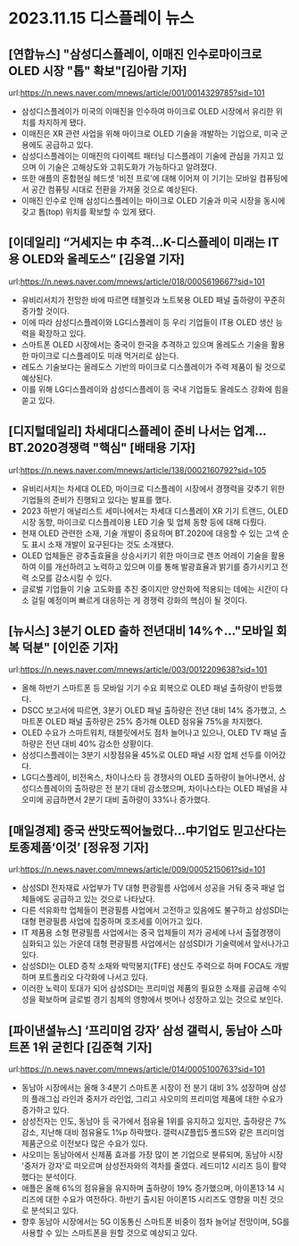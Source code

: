 # 2023.11.15 디스플레이 뉴스

## [연합뉴스] "삼성디스플레이, 이매진 인수로마이크로 OLED 시장 "톱" 확보"[김아람 기자]
url:https://n.news.naver.com/mnews/article/001/0014329785?sid=101
- 삼성디스플레이가 미국의 이매진을 인수하여 마이크로 OLED 시장에서 유리한 위치를 차지하게 됐다.
- 이매진은 XR 관련 사업을 위해 마이크로 OLED 기술을 개발하는 기업으로, 미국 군용에도 공급하고 있다.
- 삼성디스플레이는 이매진의 다이렉트 패터닝 디스플레이 기술에 관심을 가지고 있으며 이 기술은 고해상도와 고휘도화가 가능하다고 알려졌다.
- 또한 애플의 혼합현실 헤드셋 '비전 프로'에 대해 이어져 이 기기는 모바일 컴퓨팅에서 공간 컴퓨팅 시대로 전환을 가져올 것으로 예상된다.
- 이매진 인수로 인해 삼성디스플레이는 마이크로 OLED 기술과 미국 시장을 동시에 갖고 톱(top) 위치를 확보할 수 있게 됐다.

## [이데일리] “거세지는 中 추격…K-디스플레이 미래는 IT용 OLED와 올레도스” [김응열 기자]
url:https://n.news.naver.com/mnews/article/018/0005619667?sid=101
- 유비리서치가 전망한 바에 따르면 태블릿과 노트북용 OLED 패널 출하량이 꾸준히 증가할 것이다.
- 이에 따라 삼성디스플레이와 LG디스플레이 등 우리 기업들이 IT용 OLED 생산 능력을 확장하고 있다.
- 스마트폰 OLED 시장에서는 중국이 한국을 추격하고 있으며 올레도스 기술을 활용한 마이크로 디스플레이도 미래 먹거리로 삼는다.
- 레도스 기술보다는 올레도스 기반의 마이크로 디스플레이가 주력 제품이 될 것으로 예상된다.
- 이를 위해 LG디스플레이와 삼성디스플레이 등 국내 기업들도 올레도스 강화에 힘을 쏟고 있다.

## [디지털데일리] 차세대디스플레이 준비 나서는 업계…BT.2020경쟁력 "핵심" [배태용 기자]
url:https://n.news.naver.com/mnews/article/138/0002160792?sid=105
- 유비리서치는 차세대 OLED, 마이크로 디스플레이 시장에서 경쟁력을 갖추기 위한 기업들의 준비가 진행되고 있다는 발표를 했다.
- 2023 하반기 애널리스트 세미나에서는 차세대 디스플레이 XR 기기 트랜드, OLED 시장 동향, 마이크로 디스플레이용 LED 기술 및 업체 동향 등에 대해 다뤘다.
- 현재 OLED 관련한 소재, 기술 개발이 중요하며 BT.2020에 대응할 수 있는 고색 순도 표시 소재 개발이 요구된다는 것도 소개됐다.
- OLED 업체들은 광추출효율을 상승시키기 위한 마이크로 렌즈 어레이 기술을 활용하여 이를 개선하려고 노력하고 있으며 이를 통해 발광효율과 밝기를 증가시키고 전력 소모를 감소시킬 수 있다.
- 글로벌 기업들이 기술 고도화를 추진 중이지만 양산화에 적용되는 데에는 시간이 다소 걸릴 예정이며 빠르게 대응하는 게 경쟁력 강화의 핵심이 될 것이다.

## [뉴시스] 3분기 OLED 출하 전년대비 14%↑…"모바일 회복 덕분" [이인준 기자]
url:https://n.news.naver.com/mnews/article/003/0012209638?sid=101
- 올해 하반기 스마트폰 등 모바일 기기 수요 회복으로 OLED 패널 출하량이 반등했다.
- DSCC 보고서에 따르면, 3분기 OLED 패널 출하량은 전년 대비 14% 증가했고, 스마트폰 OLED 패널 출하량은 25% 증가해 OLED 점유율 75%을 차지했다.
- OLED 수요가 스마트워치, 태블릿에서도 점차 늘어나고 있으나, OLED TV 패널 출하량은 전년 대비 40% 감소한 상황이다.
- 삼성디스플레이는 3분기 시장점유율 45%로 OLED 패널 시장 업체 선두를 이어갔다.
- LG디스플레이, 비전옥스, 차이나스타 등 경쟁사의 OLED 출하량이 늘어나면서, 삼성디스플레이의 출하량은 전 분기 대비 감소했으며, 차이나스타는 OLED 패널을 샤오미에 공급하면서 2분기 대비 출하량이 33%나 증가했다.

## [매일경제] 중국 싼맛도찍어눌렀다…中기업도 믿고산다는 토종제품‘이것’ [정유정 기자]
url:https://n.news.naver.com/mnews/article/009/0005215061?sid=101
- 삼성SDI 전자재료 사업부가 TV 대형 편광필름 사업에서 성공을 거둬 중국 패널 업체들에도 공급하고 있는 것으로 나타났다.
- 다른 석유화학 업체들이 편광필름 사업에서 고전하고 있음에도 불구하고 삼성SDI는 대형 편광필름 사업에 집중하며 호조세를 이어가고 있다.
- IT 제품용 소형 편광필름 사업에서는 중국 업체들이 저가 공세에 나서 출혈경쟁이 심화되고 있는 가운데 대형 편광필름 사업에서는 삼성SDI가 기술력에서 앞서나가고 있다.
- 삼성SDI는 OLED 증착 소재와 박막봉지(TFE) 생산도 주력으로 하며 FOCA도 개발하며 포트폴리오 다각화에 나서고 있다.
- 이러한 노력이 토대가 되어 삼성SDI는 프리미엄 제품의 필요한 소재를 공급해 수익성을 확보하며 글로벌 경기 침체의 영향에서 벗어나 성장하고 있는 것으로 보인다.

## [파이낸셜뉴스] ‘프리미엄 강자’ 삼성 갤럭시, 동남아 스마트폰 1위 굳힌다 [김준혁 기자]
url:https://n.news.naver.com/mnews/article/014/0005100763?sid=101
- 동남아 시장에서는 올해 3·4분기 스마트폰 시장이 전 분기 대비 3% 성장하며 삼성의 플래그십 라인과 중저가 라인업, 그리고 샤오미의 프리미엄 제품에 대한 수요가 증가하고 있다.
- 삼성전자는 인도, 동남아 등 국가에서 점유율 1위를 유지하고 있지만, 출하량은 7% 감소, 지난해 대비 점유율도 1%p 하락했다. 갤럭시Z플립5·폴드5와 같은 프리미엄 제품군으로 이전보다 많은 수요가 있다.
- 샤오미는 동남아에서 신제품 효과를 가장 많이 본 기업으로 분류되며, 동남아 시장 '중저가 강자'로 떠오르며 삼성전자와의 격차를 줄였다. 레드미12 시리즈 등이 활약했다는 분석이다.
- 애플은 올해 6%의 점유율을 유지하며 출하량이 19% 증가했으며, 아이폰13·14 시리즈에 대한 수요가 여전하다. 하반기 출시된 아이폰15 시리즈도 영향을 미친 것으로 분석되고 있다.
- 향후 동남아 시장에서는 5G 이동통신 스마트폰 비중이 점차 늘어날 전망이며, 5G를 사용할 수 있는 스마트폰을 원할 것으로 예상되고 있다.